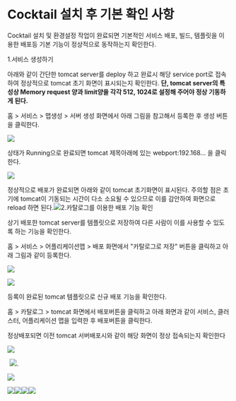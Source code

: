 # Cocktail 설치 후 기본 확인 사항

Cocktail 설치 및 환경설정 작업이 완료되면 기본적인 서비스 배포, 빌드, 템플릿을 이용한 배포등 기본 기능이 정상적으로 동작하는지 확인한다.

1.서비스 생성하기

아래와 같이 간단한 tomcat server를 deploy 하고 완료시 해당 service port로 접속하여 정상적으로 tomcat 초기 화면이 표시되는지 확인한다. **단, tomcat server의 특성상 Memory request 양과 limit양을 각각 512, 1024로 설정해 주어야 정상 기동하게 된다.**

홈 &gt; 서비스 &gt; 맵생성 &gt; 서버 생성 화면에서 아래 그림을 참고해서 등록한 후 생성 버튼을 클릭한다.

![](/assets/deploy1.jpeg)

상태가 Running으로 완료되면 tomcat 제목아래에 있는 webport:192.168... 을 클릭한다.

![](/assets/deploy2.jpeg)

정상적으로 배포가 완료되면 아래와 같이  tomcat 초기화면이 표시된다. 주의할 점은 초기에 tomcat이 기동되는 시간이 다소 소요될 수 있으므로 이를 감안하여 화면으로 reload 하면 된다.![](/assets/deploy3.jpeg)2.카탈로그를 이용한 배포 기능 확인

상기 배포한  tomcat server를 템플릿으로 저장하여 다른 사람이 이를 사용할 수 있도록 하는 기능을 확인한다. 

홈 &gt; 서비스 &gt; 어플리케이션맵 &gt; 배포 화면에서 "카탈로그로 저장" 버튼을 클릭하고 아래 그림과 같이 등록한다.

![](/assets/deploy4.jpeg)

![](/assets/deploy5.jpeg)

등록이 완료된 tomcat 템플릿으로 신규 배포 기능을 확인한다.

홈 &gt; 카탈로그 &gt; tomcat 화면에서 배포버튼을 클릭하고 아래 화면과 같이 서비스,  클러스터, 어플리케이션 맵을 입력한 후 배포버튼을 클릭한다. 

정상배포되면 이전 tomcat 서버배포시와 같이 해당 화면이 정상 접속되는지 확인한다

![](/assets/deploy6.jpeg)

  ![](/assets/deploy7.jpeg).

![](/assets/deploy11.jpeg)

![](/assets/deploy8.jpeg)![](/assets/deploy9.jpeg)![](/assets/deploy10.jpeg)![](/assets/deploy12.jpeg)


